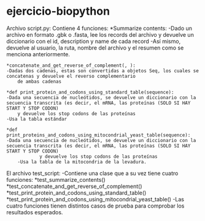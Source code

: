 # ejercicio-biopython
Archivo script.py:
Contiene 4 funciones:
	*Summarize contents:
	-Dado un archivo en formato .gbk o .fasta, lee los records del archivo y devuelve un diccionario con 
	el id, description y name de cada record
	-Así mismo, devuelve al usuario, la ruta, nombre del archivo y el resumen como se menciona anteriormente.
	

	*concatenate_and_get_reverse_of_complement(, ):
	-Dadas dos cadenas, estas son convertidas a objetos Seq, los cuales se concatenas y devuelve el reverso complementario
		de ambas cadenas

	*def print_protein_and_codons_using_standard_table(sequence):
	-Dada una secuencia de nucleótidos, se devuelve un diccionario con la secuencia transcrita (es decir, el mRNA, las proteínas (SOLO SI HAY START Y STOP CODON)
		y devuelve los stop codons de las proteínas
	-Usa la tabla estándar
	
	*def print_proteins_and_codons_using_mitocondrial_yeast_table(sequence):
	-Dada una secuencia de nucleótidos, se devuelve un diccionario con la secuencia transcrita (es decir, el mRNA, las proteínas (SOLO SI HAY START Y STOP CODON)
                y devuelve los stop codons de las proteínas
        -Usa la tabla de la mitocondria de la levadura. 
El archivo test_script:
	-Contiene una clase que a su vez tiene cuatro funciones:
		*test_summarize_contents()
		*test_concatenate_and_get_reverse_of_complement()
		*test_print_protein_and_codons_using_standard_table()
		*test_print_protein_and_codons_using_mitocondrial_yeast_table()
	-Las cuatro funciones tienen distintos casos de prueba para comprobar los resultados esperados.
